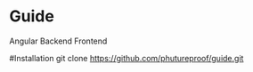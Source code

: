 # Guide
Angular Backend Frontend

#Installation
git clone https://github.com/phutureproof/guide.git

